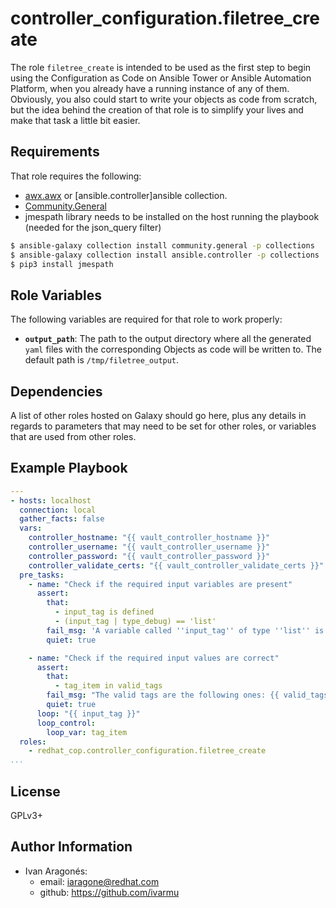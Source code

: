 controller_configuration.filetree_create
=========

The role `filetree_create` is intended to be used as the first step to begin using the Configuration as Code on Ansible Tower or Ansible Automation Platform, when you already have a running instance of any of them. Obviously, you also could start to write your objects as code from scratch, but the idea behind the creation of that role is to simplify your lives and make that task a little bit easier.

Requirements
------------

That role requires the following:

- [awx.awx](https://docs.ansible.com/ansible/latest/collections/awx/awx/index.html) or [ansible.controller]ansible collection.
- [Community.General](https://docs.ansible.com/ansible/latest/collections/community/general/index.html#plugins-in-community-general)
- jmespath library needs to be installed on the host running the playbook (needed for the json_query filter)

```bash
$ ansible-galaxy collection install community.general -p collections
$ ansible-galaxy collection install ansible.controller -p collections
$ pip3 install jmespath
```

Role Variables
--------------

The following variables are required for that role to work properly:

- **`output_path`**: The path to the output directory where all the generated `yaml` files with the corresponding Objects as code will be written to. The default path is `/tmp/filetree_output`.

Dependencies
------------

A list of other roles hosted on Galaxy should go here, plus any details in regards to parameters that may need to be set for other roles, or variables that are used from other roles.

Example Playbook
----------------

```yaml
---
- hosts: localhost
  connection: local
  gather_facts: false
  vars:
    controller_hostname: "{{ vault_controller_hostname }}"
    controller_username: "{{ vault_controller_username }}"
    controller_password: "{{ vault_controller_password }}"
    controller_validate_certs: "{{ vault_controller_validate_certs }}"
  pre_tasks:
    - name: "Check if the required input variables are present"
      assert:
        that:
          - input_tag is defined
          - (input_tag | type_debug) == 'list'
        fail_msg: 'A variable called ''input_tag'' of type ''list'' is needed: -e ''{input_tag: [organizations, projects]}'''
        quiet: true

    - name: "Check if the required input values are correct"
      assert:
        that:
          - tag_item in valid_tags
        fail_msg: "The valid tags are the following ones: {{ valid_tags | join(', ') }}"
        quiet: true
      loop: "{{ input_tag }}"
      loop_control:
        loop_var: tag_item
  roles:
    - redhat_cop.controller_configuration.filetree_create
...
```

License
-------

GPLv3+

Author Information
------------------

- Ivan Aragonés:
  - email: <iaragone@redhat.com>
  - github: https://github.com/ivarmu
